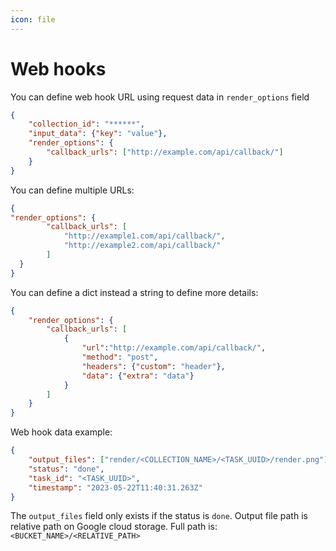 ```yaml
---
icon: file
---
```



# Web hooks

You can define web hook URL using request data in `render_options` field

```json
{
    "collection_id": "******",
    "input_data": {"key": "value"},
    "render_options": {
        "callback_urls": ["http://example.com/api/callback/"]
    }
}
```

You can define multiple URLs:

```json
{
"render_options": {
        "callback_urls": [
            "http://example1.com/api/callback/",
            "http://example2.com/api/callback/"
        ]
  }
}
```

You can define a dict instead a string to define more details:

```json
{
    "render_options": {
        "callback_urls": [
            {
                "url":"http://example.com/api/callback/",
                "method": "post",
                "headers": {"custom": "header"},
                "data": {"extra": "data"}
            }
        ]
    }			
}
```

Web hook data example:

```json
{
    "output_files": ["render/<COLLECTION_NAME>/<TASK_UUID>/render.png"],
    "status": "done",
    "task_id": "<TASK_UUID>",
    "timestamp": "2023-05-22T11:40:31.263Z"
}
```

The `output_files` field only exists if the status is `done`. Output file path is relative path on Google cloud storage. Full path is: `<BUCKET_NAME>/<RELATIVE_PATH>`
